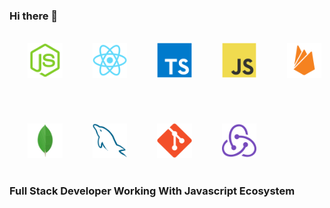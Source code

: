 ### Hi there 👋

<br>  

<div>

  <img width="5%" >
  
  <img src="./images/nodejs.svg" width="11%" title="NodeJs" >

  <img width="8%" >
  
  <img src="./images/react.svg" width="11%" title="React" >

  <img width="8%" >
  
  <img src="./images/typescript.svg" width="11%" title="Typescript">
  
  <img width="8%" >
  
  <img src="./images/javascript.svg" width="11%" title="Javascript" >
  
  <img width="8%" > 
   
  <img src="./images/firebase.svg" width="11%" title="Firebase" >

  <img width="5%" >
  
</div>
 
<img height="50px" >
 
<div>
  
  <img width="5%" >

  <img src="./images/mongodb.svg" width="11%" title="MongoDB" >

  <img width="8%" >
  
  <img src="./images/mysql.svg" width="11%" title="MySQL" >
   
  <img width="8%" >
  
  <img src="./images/git.svg" width="11%" title="Git" >
  
  <img width="8%" >
  
  <img src="./images/redux.svg" width="11%" title="Redux" vertical-align="">

  <img width="5%" >
  
</div>

<br>

### Full Stack Developer Working With Javascript Ecosystem
